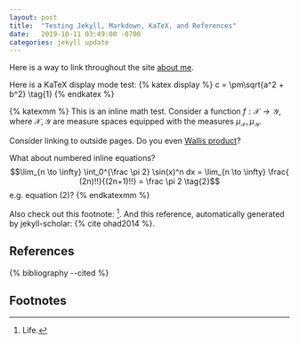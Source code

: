```yaml
---
layout: post
title:  "Testing Jekyll, Markdown, KaTeX, and References"
date:   2019-10-11 03:49:00 -0700
categories: jekyll update
---
```

Here is a way to link throughout the site [about me](/about).

Here is a KaTeX display mode test:
{% katex display %}
c = \pm\sqrt{a^2 + b^2} \tag{1}
{% endkatex %}




{% katexmm %}
This is an inline math test. Consider a function $f: \mathcal X \to \mathcal Y$, where $\mathcal X, \mathcal Y$ are measure spaces equipped with the measures $\mu_{\mathcal X}, \mu_{\mathcal Y}$.

Consider linking to outside pages. Do you even [Wallis product](https://en.wikipedia.org/wiki/Wallis_product)? 

What about numbered inline equations?
$$\lim_{n \to \infty} \int_0^{\frac \pi 2} \sin(x)^n dx = \lim_{n \to \infty} \frac{ (2n)!!}{(2n+1)!!} = \frac \pi 2 \tag{2}$$
e.g. equation (2)?
{% endkatexmm %}

Also check out this footnote: [^1].
And this reference, automatically generated by jekyll-scholar: {% cite ohad2014 %}.
## References
{% bibliography --cited %}

## Footnotes
[^1]: Life[^2].
[^2]: Lol.